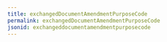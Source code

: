 ```yaml
---
title: exchangedDocumentAmendmentPurposeCode
permalink: exchangedDocumentAmendmentPurposeCode
jsonid: exchangeddocumentamendmentpurposecode
---
```

